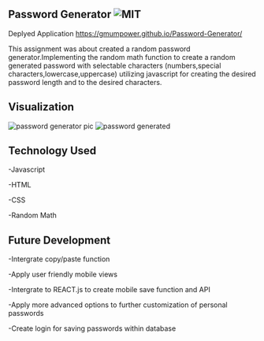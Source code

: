 ## Password Generator ![MIT](https://img.shields.io/badge/license-MIT-green)

Deplyed Application https://gmumpower.github.io/Password-Generator/

This assignment was about created a random password generator.Implementing the random math function to create a random generated password with selectable characters (numbers,special characters,lowercase,uppercase) utilizing javascript for creating the desired password length and to the desired characters.

## Visualization
![password generator pic](https://user-images.githubusercontent.com/60993926/154732525-c445ee1a-1a62-46b0-a3a2-1c50612c211b.png)
![password generated](https://user-images.githubusercontent.com/60993926/155413915-0441e50c-2690-4c4c-b081-ae9ae4d0ce65.png)

## Technology Used
-Javascript

-HTML

-CSS

-Random Math

## Future Development
-Intergrate  copy/paste  function

-Apply user friendly mobile views

-Intergrate to REACT.js to create mobile save function and API

-Apply more advanced options to further customization of personal passwords

-Create login for saving passwords within database
